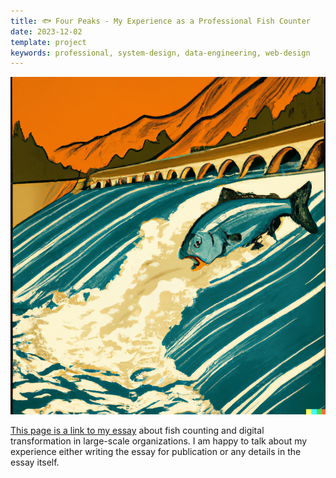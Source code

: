 ```yaml
---
title: 🐟 Four Peaks - My Experience as a Professional Fish Counter
date: 2023-12-02
template: project
keywords: professional, system-design, data-engineering, web-design
---
```

![fish essay](./img/fish-essay-1.png "Prompt for generating this image: frothing waves in the middle of the spillway of a hydroelectric dam, shown by a bridge across a river with many arches, with a fish jumping downstream, in the style of a works-progress administration vintage poster")

[This page is a link to my essay](https://thegradient.pub/salmon-in-the-loop/) about fish counting and digital transformation in large-scale organizations. I am happy to talk about my experience either writing the essay for publication or any details in the essay itself.